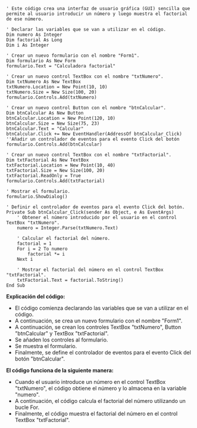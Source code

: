 ```visual basic
' Este código crea una interfaz de usuario gráfica (GUI) sencilla que permite al usuario introducir un número y luego muestra el factorial de ese número.

' Declarar las variables que se van a utilizar en el código.
Dim numero As Integer
Dim factorial As Long
Dim i As Integer

' Crear un nuevo formulario con el nombre "Form1".
Dim formulario As New Form
formulario.Text = "Calculadora factorial"

' Crear un nuevo control TextBox con el nombre "txtNumero".
Dim txtNumero As New TextBox
txtNumero.Location = New Point(10, 10)
txtNumero.Size = New Size(100, 20)
formulario.Controls.Add(txtNumero)

' Crear un nuevo control Button con el nombre "btnCalcular".
Dim btnCalcular As New Button
btnCalcular.Location = New Point(120, 10)
btnCalcular.Size = New Size(75, 23)
btnCalcular.Text = "Calcular"
btnCalcular.Click += New EventHandler(AddressOf btnCalcular_Click) ''Añadir un controlador de eventos para el evento Click del botón
formulario.Controls.Add(btnCalcular)

' Crear un nuevo control TextBox con el nombre "txtFactorial".
Dim txtFactorial As New TextBox
txtFactorial.Location = New Point(10, 40)
txtFactorial.Size = New Size(100, 20)
txtFactorial.ReadOnly = True
formulario.Controls.Add(txtFactorial)

' Mostrar el formulario.
formulario.ShowDialog()

' Definir el controlador de eventos para el evento Click del botón.
Private Sub btnCalcular_Click(sender As Object, e As EventArgs)
    ' Obtener el número introducido por el usuario en el control TextBox "txtNumero".
    numero = Integer.Parse(txtNumero.Text)

    ' Calcular el factorial del número.
    factorial = 1
    For i = 2 To numero
        factorial *= i
    Next i

    ' Mostrar el factorial del número en el control TextBox "txtFactorial".
    txtFactorial.Text = factorial.ToString()
End Sub
```

**Explicación del código:**

* El código comienza declarando las variables que se van a utilizar en el código.
* A continuación, se crea un nuevo formulario con el nombre "Form1".
* A continuación, se crean los controles TextBox "txtNumero", Button "btnCalcular" y TextBox "txtFactorial".
* Se añaden los controles al formulario.
* Se muestra el formulario.
* Finalmente, se define el controlador de eventos para el evento Click del botón "btnCalcular".

**El código funciona de la siguiente manera:**

* Cuando el usuario introduce un número en el control TextBox "txtNumero", el código obtiene el número y lo almacena en la variable "numero".
* A continuación, el código calcula el factorial del número utilizando un bucle For.
* Finalmente, el código muestra el factorial del número en el control TextBox "txtFactorial".